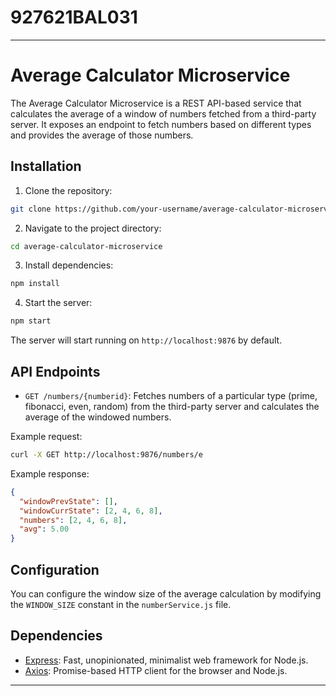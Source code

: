 # 927621BAL031


---

# Average Calculator Microservice

The Average Calculator Microservice is a REST API-based service that calculates the average of a window of numbers fetched from a third-party server. It exposes an endpoint to fetch numbers based on different types and provides the average of those numbers.

## Installation

1. Clone the repository:

```bash
git clone https://github.com/your-username/average-calculator-microservice.git
```

2. Navigate to the project directory:

```bash
cd average-calculator-microservice
```

3. Install dependencies:

```bash
npm install
```

4. Start the server:

```bash
npm start
```

The server will start running on `http://localhost:9876` by default.

## API Endpoints

- `GET /numbers/{numberid}`: Fetches numbers of a particular type (prime, fibonacci, even, random) from the third-party server and calculates the average of the windowed numbers.

Example request:

```bash
curl -X GET http://localhost:9876/numbers/e
```

Example response:

```json
{
  "windowPrevState": [],
  "windowCurrState": [2, 4, 6, 8],
  "numbers": [2, 4, 6, 8],
  "avg": 5.00
}
```

## Configuration

You can configure the window size of the average calculation by modifying the `WINDOW_SIZE` constant in the `numberService.js` file.

## Dependencies

- [Express](https://expressjs.com/): Fast, unopinionated, minimalist web framework for Node.js.
- [Axios](https://axios-http.com/): Promise-based HTTP client for the browser and Node.js.




---

